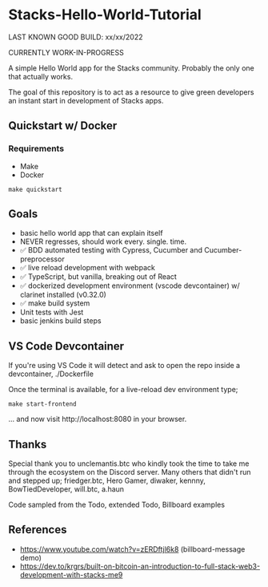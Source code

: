 # Stacks-Hello-World-Tutorial

LAST KNOWN GOOD BUILD: xx/xx/2022

CURRENTLY WORK-IN-PROGRESS

A simple Hello World app for the Stacks community. Probably the only one that actually works.

The goal of this repository is to act as a resource to give green developers an instant 
start in development of Stacks apps.

## Quickstart w/ Docker

### Requirements

- Make
- Docker

```
make quickstart
```

## Goals

- basic hello world app that can explain itself
- NEVER regresses, should work every. single. time.
- ✅ BDD automated testing with Cypress, Cucumber and Cucumber-preprocessor
- ✅ live reload development with webpack
- ✅ TypeScript, but vanilla, breaking out of React
- ✅ dockerized development environment (vscode devcontainer) w/ clarinet installed (v0.32.0)
- ✅ make build system
- Unit tests with Jest
- basic jenkins build steps


## VS Code Devcontainer

If you're using VS Code it will detect and ask to open the repo inside a devcontainer, ./Dockerfile

Once the terminal is available, for a live-reload dev environment type;

```
make start-frontend
```

... and now visit http://localhost:8080 in your browser.


## Thanks

Special thank you to unclemantis.btc who kindly took the time to take me through the ecosystem on the Discord server.
Many others that didn't run and stepped up; friedger.btc, Hero Gamer, diwaker, kennny, BowTiedDeveloper, will.btc, a.haun

Code sampled from the Todo, extended Todo, Billboard examples

## References

- https://www.youtube.com/watch?v=zERDftjl6k8 (billboard-message demo)
- https://dev.to/krgrs/built-on-bitcoin-an-introduction-to-full-stack-web3-development-with-stacks-me9